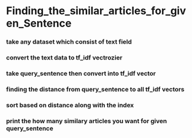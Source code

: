 # Finding_the_similar_articles_for_given_Sentence
### take any dataset which consist of text field
### convert the text data to tf_idf vectrozier 
###  take query_sentence then convert into tf_idf vector
### finding the distance from query_sentence to all tf_idf vectors
### sort based on distance along with the index
### print the how many similary articles you want for given query_sentence
